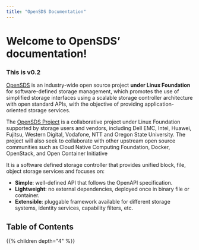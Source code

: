 ```yaml
---
title: "OpenSDS Documentation"
---
```


# Welcome to OpenSDS’ documentation!

### This is v0.2

[OpenSDS](http://github.com/opensds/opensds) is an industry-wide open source project **under Linux Foundation** for software-defined storage management, which promotes the use of simplified storage interfaces using a scalable storage controller architecture with open standard APIs, with the objective of providing application-oriented storage services.

The [OpenSDS Project](https://opensds.io) is a collaborative project under Linux Foundation supported by storage users and vendors, including Dell EMC, Intel, Huawei, Fujitsu, Western Digital, Vodafone, NTT and Oregon State University. The project will also seek to collaborate with other upstream open source communities such as Cloud Native Computing Foundation, Docker, OpenStack, and Open Container Initiative

It is a software defined storage controller that provides unified block, file, object storage services and focuses on:

- **Simple**: well-defined API that follows the OpenAPI specification.
- **Lightweight**: no external dependencies, deployed once in binary file or container.
- **Extensible**: pluggable framework available for different storage systems, identity services, capability filters, etc.

## Table of Contents

{{% children depth="4" %}}